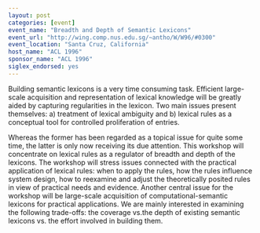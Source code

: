 ```yaml
---
layout: post
categories: [event]
event_name: "Breadth and Depth of Semantic Lexicons"
event_url: "http://wing.comp.nus.edu.sg/~antho/W/W96/#0300"
event_location: "Santa Cruz, California"
host_name: "ACL 1996"
sponsor_name: "ACL 1996"
siglex_endorsed: yes
---
```

Building semantic lexicons is a very time consuming task. Efficient large-scale acquisition and representation of lexical knowledge will be greatly aided by capturing regularities in the lexicon. Two main issues present themselves:
a) treatment of lexical ambiguity and
b) lexical rules as a conceptual tool for controlled proliferation of entries.

Whereas the former has been regarded as a topical issue for quite some time, the latter is only now receiving its due attention. This workshop will concentrate on lexical rules as a regulator of breadth and depth of the lexicons. The workshop will stress issues connected with the practical
application of lexical rules: when to apply the rules, how the rules influence system design, how to reexamine and adjust the theoretically posited rules in view of practical needs and evidence. Another central issue for the workshop will be large-scale acquisition of computational-semantic
lexicons for practical applications. We are mainly interested in examining the following trade-offs: the coverage vs.the depth of existing semantic lexicons vs. the effort involved in building them.